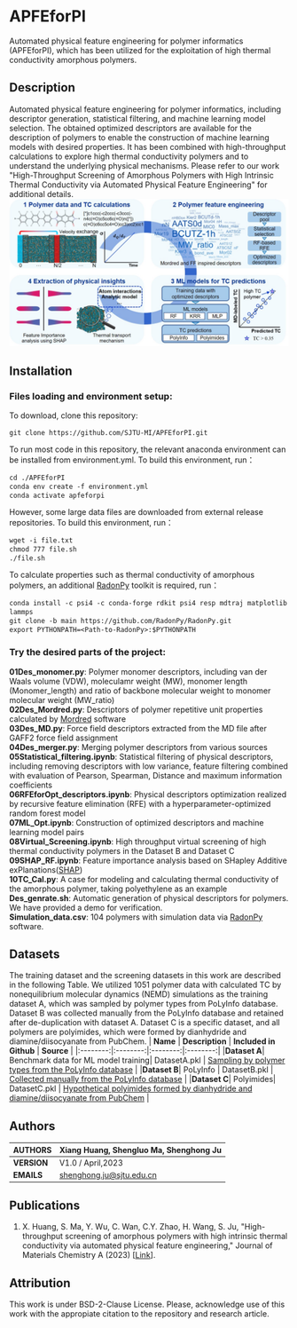 # APFEforPI
Automated physical feature engineering for polymer informatics (APFEforPI), which has been utilized for the exploitation of high thermal conductivity amorphous polymers.
## Description
Automated physical feature engineering for polymer informatics, including descriptor generation, statistical filtering, and machine learning model selection. The obtained optimized descriptors are available for the description of polymers to enable the construction of machine learning models with desired properties. It has been combined with high-throughput calculations to explore high thermal conductivity polymers and to understand the underlying physical mechanisms.  Please refer to our work "High-Throughput Screening of Amorphous Polymers with High Intrinsic Thermal Conductivity via Automated Physical Feature Engineering" for additional details.
![workflow](https://github.com/SJTU-MI/APFEforPI/blob/main/workflow.jpg)
## Installation
### Files loading and environment setup:

To download, clone this repository:<br>
````
git clone https://github.com/SJTU-MI/APFEforPI.git
````

To run most code in this repository, the relevant anaconda environment can be installed from environment.yml. To build this environment, run：<br>
````
cd ./APFEforPI
conda env create -f environment.yml
conda activate apfeforpi
````
However, some large data files are downloaded from external release repositories. To build this environment, run：<br>
````
wget -i file.txt
chmod 777 file.sh
./file.sh
````
To calculate properties such as thermal conductivity of amorphous polymers, an additional [RadonPy](https://github.com/RadonPy/RadonPy) toolkit is required, run：<br>
````
conda install -c psi4 -c conda-forge rdkit psi4 resp mdtraj matplotlib lammps
git clone -b main https://github.com/RadonPy/RadonPy.git
export PYTHONPATH=<Path-to-RadonPy>:$PYTHONPATH
````

### Try the desired parts of the project:
**01Des_monomer.py**: Polymer monomer descriptors, including van der Waals volume (VDW), moleculamr weight (MW), monomer length (Monomer_length) and ratio of backbone molecular weight to monomer molecular weight (MW_ratio)<br>
**02Des_Mordred.py**: Descriptors of polymer repetitive unit properties calculated by [Mordred](https://github.com/mordred-descriptor/mordred) software<br>
**03Des_MD.py**: Force field descriptors extracted from the MD file after GAFF2 force field assignment<br>
**04Des_merger.py**: Merging polymer descriptors from various sources<br>
**05Statistical_filtering.ipynb**: Statistical filtering of physical descriptors, including removing descriptors with low variance, feature filtering combined with evaluation of Pearson, Spearman, Distance and maximum information coefficients<br>
**06RFEforOpt_descriptors.ipynb**: Physical descriptors optimization realized by recursive feature elimination (RFE) with a hyperparameter-optimized random forest model<br>
**07ML_Opt.ipynb**: Construction of optimized descriptors and machine learning model pairs<br>
**08Virtual_Screening.ipynb**: High throughput virtual screening of high thermal conductivity polymers in the Dataset B and Dataset C<br>
**09SHAP_RF.ipynb**: Feature importance analysis based on SHapley Additive exPlanations([SHAP](https://github.com/slundberg/shap))<br>
**10TC_Cal.py**: A case for modeling and calculating thermal conductivity of the amorphous polymer, taking polyethylene as an example<br>
**Des_genrate.sh**: Automatic generation of physical descriptors for polymers. We have provided a demo for verification.<br>
**Simulation_data.csv**: 104 polymers with simulation data via [RadonPy](https://github.com/RadonPy/RadonPy) software.

## Datasets

The training dataset and the screening datasets in this work are described in the following Table. We utilized 1051 polymer data with calculated TC by nonequilibrium molecular dynamics (NEMD) simulations as the training dataset A, which was sampled by polymer types from PoLyInfo database. Dataset B was collected manually from the PoLyInfo database and retained after de-duplication with dataset A. Dataset C is a specific dataset, and all polymers are polyimides, which were formed by dianhydride and diamine/diisocyanate from PubChem.
| **Name** | **Description** | **Included in Github** | **Source** |
|:--------:|:--------:|:--------:|:--------:|
|**Dataset A**| Benchmark data for ML model training| DatasetA.pkl | [Sampling by polymer types from the PoLyInfo database](https://doi.org/10.1038/s41524-022-00906-4)  | 
|**Dataset B**| PoLyInfo | DatasetB.pkl | [Collected manually from the PoLyInfo database](https://polymer.nims.go.jp/)  | 
|**Dataset C**| Polyimides| DatasetC.pkl | [Hypothetical polyimides formed by dianhydride and diamine/diisocyanate from PubChem](https://data.caltech.edu/records/hend5-jzt61) | 

## Authors

| **AUTHORS** |Xiang Huang, Shengluo Ma, Shenghong Ju            |
|-------------|--------------------------------------------------|
| **VERSION** | V1.0 / April,2023                               |
| **EMAILS**  | shenghong.ju@sjtu.edu.cn                         |

## Publications
1. X. Huang, S. Ma, Y. Wu, C. Wan, C.Y. Zhao, H. Wang, S. Ju, "High-throughput screening of amorphous polymers with high intrinsic thermal conductivity via automated physical feature engineering," Journal of Materials Chemistry A (2023) [[Link](https://pubs.rsc.org/en/content/articlelanding/2023/ta/d3ta03370h)].


## Attribution
This work is under BSD-2-Clause License. Please, acknowledge use of this work with the appropiate citation to the repository and research article.
